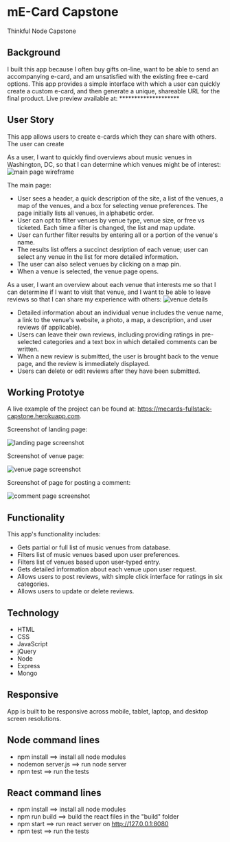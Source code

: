 # mE-Card Capstone
Thinkful Node Capstone

## Background

I built this app because I often buy gifts on-line, want to be able to send an accompanying e-card, and am unsatisfied with the existing free e-card options.  This app provides a simple interface with which a user can quickly create a custom e-card, and then generate a unique, shareable URL for the final product.
Live preview available at: ********************

## User Story
This app allows users to create e-cards which they can share with others.  The user can create

As a user, I want to quickly find overviews about music venues in Washington, DC, so that I can determine which venues might be of interest:
![main page wireframe](https://github.com/DavidSundland/venue-evaluator-node-capstone/blob/master/public/wireframe.jpg?raw=true)

The main page:
* User sees a header, a quick description of the site, a list of the venues, a map of the venues, and a box for selecting venue preferences.  The page initially lists all venues, in alphabetic order.
* User can opt to filter venues by venue type, venue size, or free vs ticketed.  Each time a filter is changed, the list and map update.
* User can further filter results by entering all or a portion of the venue's name.
* The results list offers a succinct desription of each venue; user can select any venue in the list for more detailed information.
* The user can also select venues by clicking on a map pin.
* When a venue is selected, the venue page opens.

As a user, I want an overview about each venue that interests me so that I can determine if I want to visit that venue, and I want to be able to leave reviews so that I can share my experience with others:
![venue details](https://github.com/DavidSundland/venue-evaluator-node-capstone/blob/master/public/venue_detail_wireframe.jpg?raw=true)
* Detailed information about an individual venue includes the venue name, a link to the venue's website, a photo, a map, a description, and user reviews (if applicable).
* Users can leave their own reviews, including providing ratings in pre-selected categories and a text box in which detailed comments can be written.
* When a new review is submitted, the user is brought back to the venue page, and the review is immediately displayed.
* Users can delete or edit reviews after they have been submitted.

## Working Prototye
A live example of the project can be found at: https://mecards-fullstack-capstone.herokuapp.com.


Screenshot of landing page:

![landing page screenshot](https://github.com/DavidSundland/venue-evaluator-node-capstone/blob/master/public/images/landing-page-screenshot.jpg?raw=true)

Screenshot of venue page:

![venue page screenshot](https://github.com/DavidSundland/venue-evaluator-node-capstone/blob/master/public/images/venue-page-screenshot.jpg?raw=true)

Screenshot of page for posting a comment:

![comment page screenshot](https://github.com/DavidSundland/venue-evaluator-node-capstone/blob/master/public/images/review-page-screenshot.jpg?raw=true)

## Functionality
This app's functionality includes:
* Gets partial or full list of music venues from database.
* Filters list of music venues based upon user preferences.
* Filters list of venues based upon user-typed entry.
* Gets detailed information about each venue upon user request.
* Allows users to post reviews, with simple click interface for ratings in six categories.
* Allows users to update or delete reviews.

## Technology
* HTML
* CSS
* JavaScript
* jQuery
* Node
* Express
* Mongo


## Responsive
App is built to be responsive across mobile, tablet, laptop, and desktop screen resolutions.



## Node command lines
* npm install ==> install all node modules
* nodemon server.js ==> run node server
* npm test ==> run the tests

## React command lines
* npm install ==> install all node modules
* npm run build ==> build the react files in the "build" folder
* npm start ==> run react server on http://127.0.0.1:8080
* npm test ==> run the tests
